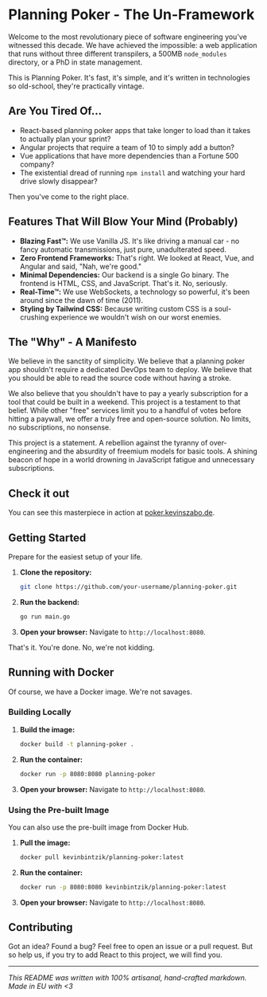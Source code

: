
# Planning Poker - The Un-Framework

Welcome to the most revolutionary piece of software engineering you've witnessed this decade. We have achieved the impossible: a web application that runs without three different transpilers, a 500MB `node_modules` directory, or a PhD in state management.

This is Planning Poker. It's fast, it's simple, and it's written in technologies so old-school, they're practically vintage.

## Are You Tired Of...

-   React-based planning poker apps that take longer to load than it takes to actually plan your sprint?
-   Angular projects that require a team of 10 to simply add a button?
-   Vue applications that have more dependencies than a Fortune 500 company?
-   The existential dread of running `npm install` and watching your hard drive slowly disappear?

Then you've come to the right place.

## Features That Will Blow Your Mind (Probably)

-   **Blazing Fast™:** We use Vanilla JS. It's like driving a manual car - no fancy automatic transmissions, just pure, unadulterated speed.
-   **Zero Frontend Frameworks:** That's right. We looked at React, Vue, and Angular and said, "Nah, we're good."
-   **Minimal Dependencies:** Our backend is a single Go binary. The frontend is HTML, CSS, and JavaScript. That's it. No, seriously.
-   **Real-Time™:** We use WebSockets, a technology so powerful, it's been around since the dawn of time (2011).
-   **Styling by Tailwind CSS:** Because writing custom CSS is a soul-crushing experience we wouldn't wish on our worst enemies.

## The "Why" - A Manifesto

We believe in the sanctity of simplicity. We believe that a planning poker app shouldn't require a dedicated DevOps team to deploy. We believe that you should be able to read the source code without having a stroke.

We also believe that you shouldn't have to pay a yearly subscription for a tool that could be built in a weekend. This project is a testament to that belief. While other "free" services limit you to a handful of votes before hitting a paywall, we offer a truly free and open-source solution. No limits, no subscriptions, no nonsense.

This project is a statement. A rebellion against the tyranny of over-engineering and the absurdity of freemium models for basic tools. A shining beacon of hope in a world drowning in JavaScript fatigue and unnecessary subscriptions.

## Check it out

You can see this masterpiece in action at [poker.kevinszabo.de](https://poker.kevinszabo.de/).

## Getting Started

Prepare for the easiest setup of your life.

1.  **Clone the repository:**
    ```bash
    git clone https://github.com/your-username/planning-poker.git
    ```
2.  **Run the backend:**
    ```bash
    go run main.go
    ```
3.  **Open your browser:**
    Navigate to `http://localhost:8080`.

That's it. You're done. No, we're not kidding.

## Running with Docker

Of course, we have a Docker image. We're not savages.

### Building Locally
1.  **Build the image:**
    ```bash
    docker build -t planning-poker .
    ```
2.  **Run the container:**
    ```bash
    docker run -p 8080:8080 planning-poker
    ```
3.  **Open your browser:**
    Navigate to `http://localhost:8080`.

### Using the Pre-built Image
You can also use the pre-built image from Docker Hub.

1.  **Pull the image:**
    ```bash
    docker pull kevinbintzik/planning-poker:latest
    ```
2.  **Run the container:**
    ```bash
    docker run -p 8080:8080 kevinbintzik/planning-poker:latest
    ```
3.  **Open your browser:**
    Navigate to `http://localhost:8080`.

## Contributing

Got an idea? Found a bug? Feel free to open an issue or a pull request. But so help us, if you try to add React to this project, we will find you.

---

*This README was written with 100% artisanal, hand-crafted markdown.* 
*Made in EU with <3*
